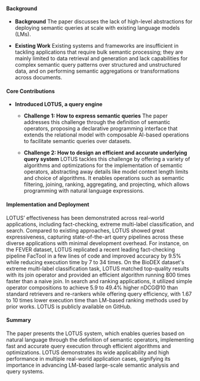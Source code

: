 #### Background
- **Background**
The paper discusses the lack of high-level abstractions for deploying semantic queries at scale with existing language models (LMs).

- **Existing Work**
Existing systems and frameworks are insufficient in tackling applications that require bulk semantic processing; they are mainly limited to data retrieval and generation and lack capabilities for complex semantic query patterns over structured and unstructured data, and on performing semantic aggregations or transformations across documents.

#### Core Contributions
- **Introduced LOTUS, a query engine**
    - **Challenge 1: How to express semantic queries**
        The paper addresses this challenge through the definition of semantic operators, proposing a declarative programming interface that extends the relational model with composable AI-based operations to facilitate semantic queries over datasets.

    - **Challenge 2: How to design an efficient and accurate underlying query system**
        LOTUS tackles this challenge by offering a variety of algorithms and optimizations for the implementation of semantic operators, abstracting away details like model context length limits and choice of algorithms. It enables operations such as semantic filtering, joining, ranking, aggregating, and projecting, which allows programming with natural language expressions.

#### Implementation and Deployment
LOTUS’ effectiveness has been demonstrated across real-world applications, including fact-checking, extreme multi-label classification, and search. Compared to existing approaches, LOTUS showed great expressiveness, capturing state-of-the-art query pipelines across these diverse applications with minimal development overhead. For instance, on the FEVER dataset, LOTUS replicated a recent leading fact-checking pipeline FacTool in a few lines of code and improved accuracy by 9.5% while reducing execution time by 7 to 34 times. On the BioDEX dataset's extreme multi-label classification task, LOTUS matched top-quality results with its join operator and provided an efficient algorithm running 800 times faster than a naive join. In search and ranking applications, it utilized simple operator compositions to achieve 5.9 to 49.4% higher nDCG@10 than standard retrievers and re-rankers while offering query efficiency, with 1.67 to 10 times lower execution time than LM-based ranking methods used by prior works. LOTUS is publicly available on GitHub.

#### Summary
The paper presents the LOTUS system, which enables queries based on natural language through the definition of semantic operators, implementing fast and accurate query execution through efficient algorithms and optimizations. LOTUS demonstrates its wide applicability and high performance in multiple real-world application cases, signifying its importance in advancing LM-based large-scale semantic analysis and query systems.